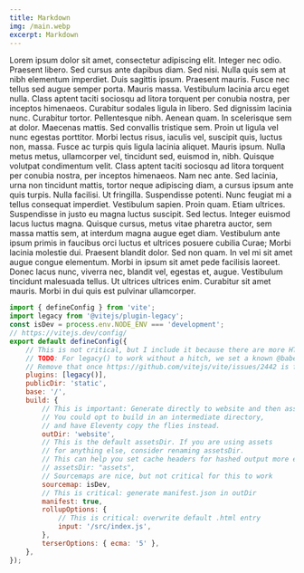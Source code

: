 ```yaml
---
title: Markdown
img: /main.webp
excerpt: Markdown
---
```


Lorem ipsum dolor sit amet, consectetur adipiscing elit. Integer nec odio. Praesent libero. Sed cursus ante dapibus diam. Sed nisi. Nulla quis sem at nibh elementum imperdiet. Duis sagittis ipsum. Praesent mauris. Fusce nec tellus sed augue semper porta. Mauris massa. Vestibulum lacinia arcu eget nulla. Class aptent taciti sociosqu ad litora torquent per conubia nostra, per inceptos himenaeos. Curabitur sodales ligula in libero. Sed dignissim lacinia nunc. Curabitur tortor. Pellentesque nibh. Aenean quam. In scelerisque sem at dolor. Maecenas mattis. Sed convallis tristique sem. Proin ut ligula vel nunc egestas porttitor. Morbi lectus risus, iaculis vel, suscipit quis, luctus non, massa. Fusce ac turpis quis ligula lacinia aliquet. Mauris ipsum. Nulla metus metus, ullamcorper vel, tincidunt sed, euismod in, nibh. Quisque volutpat condimentum velit. Class aptent taciti sociosqu ad litora torquent per conubia nostra, per inceptos himenaeos. Nam nec ante. Sed lacinia, urna non tincidunt mattis, tortor neque adipiscing diam, a cursus ipsum ante quis turpis. Nulla facilisi. Ut fringilla. Suspendisse potenti. Nunc feugiat mi a tellus consequat imperdiet. Vestibulum sapien. Proin quam. Etiam ultrices. Suspendisse in justo eu magna luctus suscipit. Sed lectus. Integer euismod lacus luctus magna. Quisque cursus, metus vitae pharetra auctor, sem massa mattis sem, at interdum magna augue eget diam. Vestibulum ante ipsum primis in faucibus orci luctus et ultrices posuere cubilia Curae; Morbi lacinia molestie dui. Praesent blandit dolor. Sed non quam. In vel mi sit amet augue congue elementum. Morbi in ipsum sit amet pede facilisis laoreet. Donec lacus nunc, viverra nec, blandit vel, egestas et, augue. Vestibulum tincidunt malesuada tellus. Ut ultrices ultrices enim. Curabitur sit amet mauris. Morbi in dui quis est pulvinar ullamcorper.

```js
import { defineConfig } from 'vite';
import legacy from '@vitejs/plugin-legacy';
const isDev = process.env.NODE_ENV === 'development';
// https://vitejs.dev/config/
export default defineConfig({
    // This is not critical, but I include it because there are more HTML transforms via plugins, that templates must handle
    // TODO: For legacy() to work without a hitch, we set a known @babel/standalone version in package.json
    // Remove that once https://github.com/vitejs/vite/issues/2442 is fixed
    plugins: [legacy()],
    publicDir: 'static',
    base: '/',
    build: {
        // This is important: Generate directly to website and then assetsDir.
        // You could opt to build in an intermediate directory,
        // and have Eleventy copy the flies instead.
        outDir: 'website',
        // This is the default assetsDir. If you are using assets
        // for anything else, consider renaming assetsDir.
        // This can help you set cache headers for hashed output more easily.
        // assetsDir: "assets",
        // Sourcemaps are nice, but not critical for this to work
        sourcemap: isDev,
        // This is critical: generate manifest.json in outDir
        manifest: true,
        rollupOptions: {
            // This is critical: overwrite default .html entry
            input: '/src/index.js',
        },
        terserOptions: { ecma: '5' },
    },
});
```
